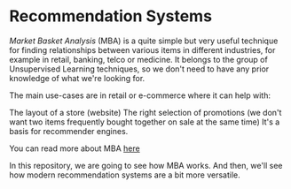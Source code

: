 # Recommendation Systems

*Market Basket Analysis* (MBA) is a quite simple but very useful technique for finding relationships between various items in different industries, for example in retail, banking, telco or medicine. It belongs to the group of Unsupervised Learning techniques, so we don't need to have any prior knowledge of what we're looking for.

The main use-cases are in retail or e-commerce where it can help with:

The layout of a store (website)
The right selection of promotions (we don't want two items frequently bought together on sale at the same time)
It's a basis for recommender engines. 

You can read more about MBA [here](https://devopedia.org/market-basket-analysis)

In this repository, we are going to see how MBA works. And then, we'll see how modern recommendation systems are a bit more versatile. 
